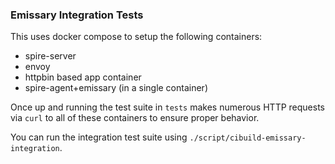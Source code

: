 ### Emissary Integration Tests

This uses docker compose to setup the following containers:
* spire-server
* envoy
* httpbin based app container
* spire-agent+emissary (in a single container)

Once up and running the test suite in `tests` makes numerous HTTP requests via `curl` to all of these containers to ensure proper behavior.

You can run the integration test suite using `./script/cibuild-emissary-integration`.

